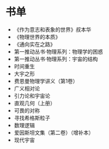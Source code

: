 # 书单


- 《作为意志和表象的世界》叔本华
- 《物理世界的本质》
- 《通向实在之路》
- 第一推动丛书·物理系列：物理学的困惑
- 第一推动丛书·物理系列：宇宙的结构
- 时间重生
- 大宇之形
- 费恩曼物理学讲义（第1卷）
- 广义相对论
- 引力论和宇宙论
- 直观几何（上册）
- 可畏的对称
- 寻找希格斯粒子
- 数理逻辑
- 爱因斯坦文集（第二卷）（增补本）
- 现代宇宙
